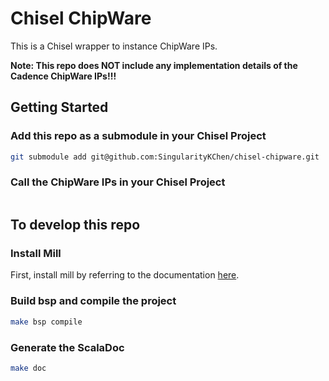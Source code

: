 # Chisel ChipWare

This is a Chisel wrapper to instance ChipWare IPs.

**Note: This repo does NOT include any implementation details of the Cadence ChipWare IPs!!!**

## Getting Started

### Add this repo as a submodule in your Chisel Project

```bash
git submodule add git@github.com:SingularityKChen/chisel-chipware.git
```

### Call the ChipWare IPs in your Chisel Project

```scala

```

## To develop this repo

### Install Mill

First, install mill by referring to the documentation [here](https://com-lihaoyi.github.io/mill).

### Build bsp and compile the project

```bash
make bsp compile
```

### Generate the ScalaDoc

```bash
make doc
```